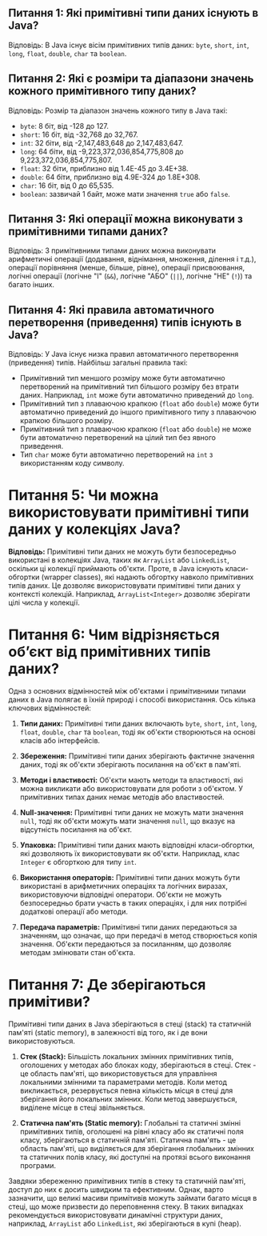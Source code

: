 ## Питання 1: Які примітивні типи даних існують в Java?
Відповідь: В Java існує вісім примітивних типів даних: `byte`, `short`, `int`, `long`, `float`, `double`, `char` та `boolean`.

## Питання 2: Які є розміри та діапазони значень кожного примітивного типу даних?
Відповідь: Розмір та діапазон значень кожного типу в Java такі:
- `byte`: 8 біт, від -128 до 127.
- `short`: 16 біт, від -32,768 до 32,767.
- `int`: 32 біти, від -2,147,483,648 до 2,147,483,647.
- `long`: 64 біти, від -9,223,372,036,854,775,808 до 9,223,372,036,854,775,807.
- `float`: 32 біти, приблизно від 1.4E-45 до 3.4E+38.
- `double`: 64 біти, приблизно від 4.9E-324 до 1.8E+308.
- `char`: 16 біт, від 0 до 65,535.
- `boolean`: зазвичай 1 байт, може мати значення `true` або `false`.

## Питання 3: Які операції можна виконувати з примітивними типами даних?
Відповідь: З примітивними типами даних можна виконувати арифметичні операції (додавання, віднімання, множення, ділення і т.д.), операції порівняння (менше, більше, рівне), операції присвоювання, логічні операції (логічне "І" (`&&`), логічне "АБО" (`||`), логічне "НЕ" (`!`)) та багато інших.

## Питання 4: Які правила автоматичного перетворення (приведення) типів існують в Java?
Відповідь: У Java існує низка правил автоматичного перетворення (приведення) типів. Найбільш загальні правила такі:
- Примітивний тип меншого розміру може бути автоматично перетворений на примітивний тип більшого розміру без втрати даних. Наприклад, `int` може бути автоматично приведений до `long`.
- Примітивний тип з плаваючою крапкою (`float` або `double`) може бути автоматично приведений до іншого примітивного типу з плаваючою крапкою більшого розміру.
- Примітивний тип з плаваючою крапкою (`float` або `double`) не може бути автоматично перетворений на цілий тип без явного приведення.
- Тип `char` може бути автоматично перетворений на `int` з використанням коду символу.

# Питання 5: Чи можна використовувати примітивні типи даних у колекціях Java?

**Відповідь:** Примітивні типи даних не можуть бути безпосередньо використані в колекціях Java, таких як `ArrayList` або `LinkedList`, оскільки ці колекції приймають об'єкти. Проте, в Java існують класи-обгортки (wrapper classes), які надають обгортку навколо примітивних типів даних. Це дозволяє використовувати примітивні типи даних у контексті колекцій. Наприклад, `ArrayList<Integer>` дозволяє зберігати цілі числа у колекції.

# Питання 6: Чим відрізняється об’єкт від примітивних типів даних?

Одна з основних відмінностей між об'єктами і примітивними типами даних в Java полягає в їхній природі і способі використання. Ось кілька ключових відмінностей:

1. **Типи даних:** Примітивні типи даних включають `byte`, `short`, `int`, `long`, `float`, `double`, `char` та `boolean`, тоді як об'єкти створюються на основі класів або інтерфейсів.

2. **Збереження:** Примітивні типи даних зберігають фактичне значення даних, тоді як об'єкти зберігають посилання на об'єкт в пам'яті.

3. **Методи і властивості:** Об'єкти мають методи та властивості, які можна викликати або використовувати для роботи з об'єктом. У примітивних типах даних немає методів або властивостей.

4. **Null-значення:** Примітивні типи даних не можуть мати значення `null`, тоді як об'єкти можуть мати значення `null`, що вказує на відсутність посилання на об'єкт.

5. **Упаковка:** Примітивні типи даних мають відповідні класи-обгортки, які дозволяють їх використовувати як об'єкти. Наприклад, клас `Integer` є обгорткою для типу `int`.

6. **Використання операторів:** Примітивні типи даних можуть бути використані в арифметичних операціях та логічних виразах, використовуючи відповідні оператори. Об'єкти не можуть безпосередньо брати участь в таких операціях, і для них потрібні додаткові операції або методи.

7. **Передача параметрів:** Примітивні типи даних передаються за значенням, що означає, що при передачі в метод створюється копія значення. Об'єкти передаються за посиланням, що дозволяє методам змінювати стан об'єкта.

# Питання 7: Де зберігаються примітиви?

Примітивні типи даних в Java зберігаються в стеці (stack) та статичній пам'яті (static memory), в залежності від того, як і де вони використовуються.

1. **Стек (Stack):** Більшість локальних змінних примітивних типів, оголошених у методах або блоках коду, зберігаються в стеці. Стек - це область пам'яті, що використовується для управління локальними змінними та параметрами методів. Коли метод викликається, резервується певна кількість місця в стеці для зберігання його локальних змінних. Коли метод завершується, виділене місце в стеці звільняється.

2. **Статична пам'ять (Static memory):** Глобальні та статичні змінні примітивних типів, оголошені на рівні класу або як статичні поля класу, зберігаються в статичній пам'яті. Статична пам'ять - це область пам'яті, що виділяється для зберігання глобальних змінних та статичних полів класу, які доступні на протязі всього виконання програми.

Завдяки збереженню примітивних типів в стеку та статичній пам'яті, доступ до них є досить швидким та ефективним. Однак, варто зазначити, що великі масиви примітивів можуть займати багато місця в стеці, що може призвести до переповнення стеку. В таких випадках рекомендується використовувати динамічні структури даних, наприклад, `ArrayList` або `LinkedList`, які зберігаються в купі (heap).

